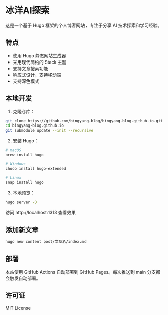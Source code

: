 # 冰洋AI探索

这是一个基于 Hugo 框架的个人博客网站，专注于分享 AI 技术探索和学习经验。

## 特点

- 使用 Hugo 静态网站生成器
- 采用现代简约的 Stack 主题
- 支持文章搜索功能
- 响应式设计，支持移动端
- 支持深色模式

## 本地开发

1. 克隆仓库：
```bash
git clone https://github.com/bingyang-blog/bingyang-blog.github.io.git
cd bingyang-blog.github.io
git submodule update --init --recursive
```

2. 安装 Hugo：
```bash
# macOS
brew install hugo

# Windows
choco install hugo-extended

# Linux
snap install hugo
```

3. 本地预览：
```bash
hugo server -D
```

访问 http://localhost:1313 查看效果

## 添加新文章

```bash
hugo new content post/文章名/index.md
```

## 部署

本站使用 GitHub Actions 自动部署到 GitHub Pages。每次推送到 main 分支都会触发自动部署。

## 许可证

MIT License 
